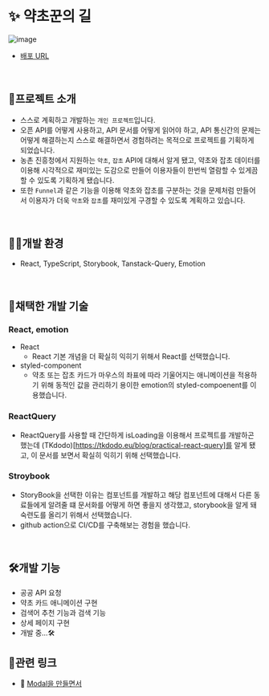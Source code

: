 #  ✨ 약초꾼의 길

![image](https://github.com/oridori2705/Herbs-Or-weeds/assets/90139306/acdcd8cc-5682-440d-8f07-cf7a5a8ecf58)

  
- [배포 URL](https://herbs-or-weeds.vercel.app)

<br>

## 📢프로젝트 소개


- 스스로 계획하고 개발하는 `개인 프로젝트`입니다.
- 오픈 API를 어떻게 사용하고, API 문서를 어떻게 읽어야 하고, API 통신간의 문제는 어떻게 해결하는지 스스로 해결하면서 경험하려는 목적으로 프로젝트를 기획하게 되었습니다.
- 농촌 진흥청에서 지원하는 `약초`, `잡초` API에 대해서 알게 됐고, 약초와 잡초 데이터를 이용해 시각적으로 재미있는 도감으로 만들어 이용자들이 한번씩 열람할 수 있게끔 할 수 있도록 기획하게 됐습니다.
- 또한 `Funnel`과 같은 기능을 이용해 약초와 잡초를 구분하는 것을 문제처럼 만들어서 이용자가 더욱 `약초`와 `잡초`를 재미있게 구경할 수 있도록 계획하고 있습니다.

<br>


##  👨‍💻개발 환경

- React, TypeScript, Storybook, Tanstack-Query, Emotion

<br>

## 📖채택한 개발 기술

### React, emotion

- React
    - React 기본 개념을 더 확실히 익히기 위해서 React를 선택했습니다.
- styled-component
    - 약초 또는 잡초 카드가 마우스의 좌표에 따라 기울어지는 애니메이션을 적용하기 위해 동적인 값을 관리하기 용이한 emotion의 styled-compoenent를 이용했습니다.

### ReactQuery

- ReactQuery를 사용할 때 간단하게 isLoading을 이용해서 프로젝트를 개발하곤 했는데 (TKdodo)[https://tkdodo.eu/blog/practical-react-query]를 알게 됐고, 이 문서를 보면서 확실히 익히기 위해 선택했습니다.


### Stroybook

- StoryBook을 선택한 이유는 컴포넌트를 개발하고 해당 컴포넌트에 대해서 다른 동료들에게 알려줄 떄 문서화를 어떻게 하면 좋을지 생각했고, storybook을 알게 돼 숙련도를 올리기 위해서 선택했습니다.
- github action으로 CI/CD를 구축해보는 경험을 했습니다.
 


<br>

## 🛠️개발 기능

- 공공 API 요청
- 약초 카드 애니메이션 구현
- 검색어 추천 기능과 검색 기능
- 상세 페이지 구현
- 개발 중…🛠️


## 🔗관련 링크

- 🔗 [Modal을 만들면서](https://ydoag2003.tistory.com/502)
